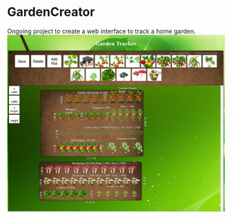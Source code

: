 # GardenCreator
Ongoing project to create a web interface to track a home garden. 
![alt text](pictures/interfaceExample.JPG)
